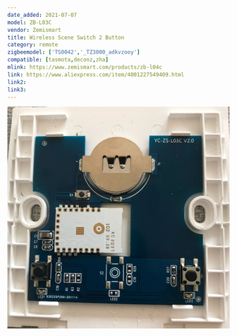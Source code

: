 ```yaml
---
date_added: 2021-07-07
model: ZB-L03C
vendor: Zemismart
title: Wireless Scene Switch 2 Button
category: remote
zigbeemodel: ['TS0042','_TZ3000_adkvzooy']
compatible: [tasmota,deconz,zha]
mlink: https://www.zemismart.com/products/zb-l04c
link: https://www.aliexpress.com/item/4001227549409.html
link2: 
link3: 
---
```


![Internals](/assets/images/devices/Zemismart_ZB-L03C_internals.jpg)